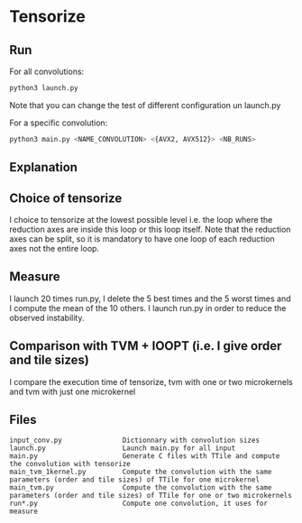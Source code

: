 Tensorize
======


Run
-----

For all convolutions:

```sh
python3 launch.py
```

Note that you can change the test of different configuration un launch.py

For a specific convolution:

```sh
python3 main.py <NAME_CONVOLUTION> <{AVX2, AVX512}> <NB_RUNS>
```


Explanation
-------

## Choice of tensorize

I choice to tensorize at the lowest possible level i.e. the loop where the reduction axes are inside this loop or this loop itself. Note that the reduction axes can be split, so it is mandatory to have one loop of each reduction axes not the entire loop.

## Measure

I launch 20 times run.py, I delete the 5 best times and the 5 worst times and I compute the mean of the 10 others. I launch run.py in order to reduce the observed instability.

## Comparison with TVM + IOOPT (i.e. I give order and tile sizes)

I compare the execution time of tensorize, tvm with one or two microkernels and tvm with just one microkernel

Files
----
```
input_conv.py               Dictionnary with convolution sizes
launch.py                   Launch main.py for all input
main.py                     Generate C files with TTile and compute the convolution with tensorize
main_tvm_1kernel.py         Compute the convolution with the same parameters (order and tile sizes) of TTile for one microkernel
main_tvm.py                 Compute the convolution with the same parameters (order and tile sizes) of TTile for one or two microkernels
run*.py                     Compute one convolution, it uses for measure


```